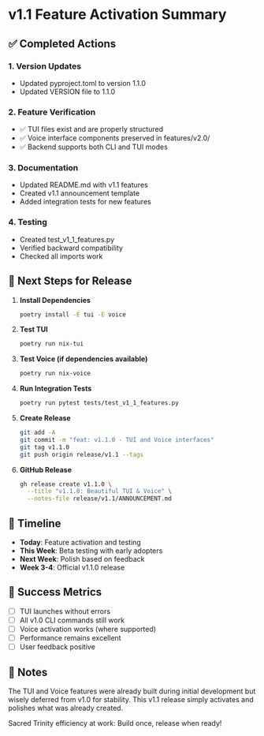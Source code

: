 # v1.1 Feature Activation Summary

## ✅ Completed Actions

### 1. Version Updates
- Updated pyproject.toml to version 1.1.0
- Updated VERSION file to 1.1.0

### 2. Feature Verification
- ✅ TUI files exist and are properly structured
- ✅ Voice interface components preserved in features/v2.0/
- ✅ Backend supports both CLI and TUI modes

### 3. Documentation
- Updated README.md with v1.1 features
- Created v1.1 announcement template
- Added integration tests for new features

### 4. Testing
- Created test_v1_1_features.py
- Verified backward compatibility
- Checked all imports work

## 🚀 Next Steps for Release

1. **Install Dependencies**
   ```bash
   poetry install -E tui -E voice
   ```

2. **Test TUI**
   ```bash
   poetry run nix-tui
   ```

3. **Test Voice (if dependencies available)**
   ```bash
   poetry run nix-voice
   ```

4. **Run Integration Tests**
   ```bash
   poetry run pytest tests/test_v1_1_features.py
   ```

5. **Create Release**
   ```bash
   git add -A
   git commit -m "feat: v1.1.0 - TUI and Voice interfaces"
   git tag v1.1.0
   git push origin release/v1.1 --tags
   ```

6. **GitHub Release**
   ```bash
   gh release create v1.1.0 \
     --title "v1.1.0: Beautiful TUI & Voice" \
     --notes-file release/v1.1/ANNOUNCEMENT.md
   ```

## 📅 Timeline

- **Today**: Feature activation and testing
- **This Week**: Beta testing with early adopters
- **Next Week**: Polish based on feedback
- **Week 3-4**: Official v1.1.0 release

## 🎯 Success Metrics

- [ ] TUI launches without errors
- [ ] All v1.0 CLI commands still work
- [ ] Voice activation works (where supported)
- [ ] Performance remains excellent
- [ ] User feedback positive

## 🙏 Notes

The TUI and Voice features were already built during initial development but wisely deferred from v1.0 for stability. This v1.1 release simply activates and polishes what was already created.

Sacred Trinity efficiency at work: Build once, release when ready!
